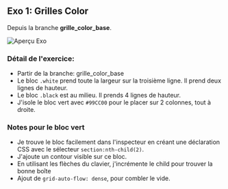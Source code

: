 ## Exo 1: Grilles Color

Depuis la branche **grille_color_base**.

![Aperçu Exo](http://ressouces-modules.s3.amazonaws.com/visuels-md-repo/css-grid-color-exo-1.jpeg)

### Détail de l'exercice:

* Partir de la branche: grille_color_base
* Le bloc `.white` prend toute la largeur sur la troisième ligne. Il prend deux lignes de hauteur.
* Le bloc `.black` est au milieu. Il prends 4 lignes de hauteur.
* J'isole le bloc vert avec `#99CC00` pour le placer sur 2 colonnes, tout à droite.

### Notes pour le bloc vert

* Je trouve le bloc facilement dans l'inspecteur en créant une déclaration CSS avec le sélecteur `section:nth-child(2)`.
* J'ajoute un contour visible sur ce bloc.
* En utilisant les flèches du clavier, j'incrémente le child pour trouver la bonne boîte
* Ajout de `grid-auto-flow: dense`, pour combler le vide.
